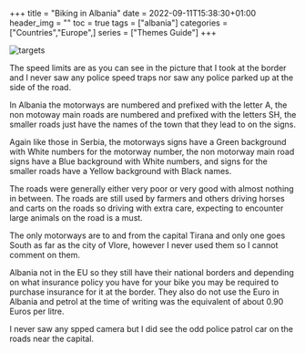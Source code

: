 +++
title = "Biking in Albania"
date = 2022-09-11T15:38:30+01:00
header_img = ""
toc = true
tags = ["albania"]
categories = ["Countries","Europe",]
series = ["Themes Guide"]
+++

![targets](/img/albania.jpg)

The speed limits are as you can see in the picture that I took at the border and I never saw any police speed traps nor saw any police parked up at the side of the road. 

In Albania the motorways are numbered and prefixed with the letter A, the non motoway main roads are numbered and prefixed with the letters SH, the smaller roads just have the names of the town that they lead to on the signs.

Again like those in Serbia, the motorways signs have a Green background with White numbers for the motorway number, the non motorway main road signs have a Blue background with White numbers, and signs for the smaller roads have a Yellow background with Black names.

The roads were generally either very poor or very good with almost nothing in between. The roads are still used by farmers and others driving horses and carts on the roads so driving with extra care, expecting to encounter large animals on the road is a must.

The only motorways are to and from the capital Tirana and only one goes South as far as the city of Vlore, however I never used them so I cannot comment on them.

Albania not in the EU so they still have their national borders and depending on what insurance policy you have for your bike you may be required to purchase insurance for it at the border. They also do not use the Euro in Albania and petrol at the time of writing was the equivalent of about 0.90 Euros per litre. 

I never saw any spped camera but I did see the odd police patrol car on the roads near the capital.